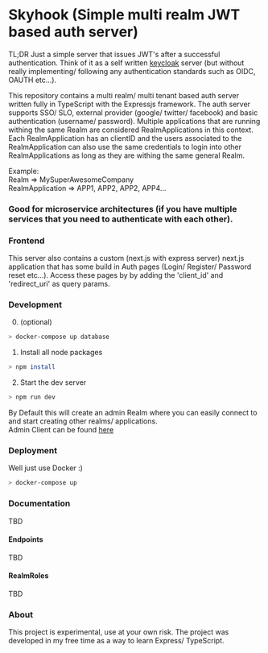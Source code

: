 # Skyhook (Simple multi realm JWT based auth server)

TL;DR
Just a simple server that issues JWT's after a successful authentication. Think of it as a self written [keycloak](https://www.keycloak.org/) server (but without really implementing/ following any authentication standards such as OIDC, OAUTH etc...).

This repository contains a multi realm/ multi tenant based auth server written fully in TypeScript with the Expressjs framework.
The auth server supports SSO/ SLO, external provider (google/ twitter/ facebook) and basic authentication (username/ password).
Multiple applications that are running withing the same Realm are considered RealmApplications in this context.
Each RealmApplication has an clientID and the users associated to the RealmApplication can also use the same credentials to login into other RealmApplications as long as they are withing the same general Realm.

Example: <br>
Realm => MySuperAwesomeCompany <br>
RealmApplication => APP1, APP2, APP2, APP4...

### Good for microservice architectures (if you have multiple services that you need to authenticate with each other).

### Frontend

This server also contains a custom (next.js with express server) next.js application that has some build in Auth pages (Login/ Register/ Password reset etc...). Access these pages by by adding the 'client_id' and 'redirect_uri' as query params.

### Development

0. (optional)

```bash
> docker-compose up database
```

1. Install all node packages

```bash
> npm install
```

2. Start the dev server

```bash
> npm run dev
```

By Default this will create an admin Realm where you can easily connect to and start creating other realms/ applications. <br>
Admin Client can be found [here](https://github.com/Braulo/skyhook-admin-client)

### Deployment

Well just use Docker :)

```bash
> docker-compose up
```

### Documentation

TBD

#### Endpoints

TBD

#### RealmRoles

TBD

### About

This project is experimental, use at your own risk. The project was developed in my free time as a way to learn Express/ TypeScript.
